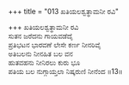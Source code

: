 +++
title = "013 ಖತಿಯಲಶ್ವತ್ಥಾಮನೀ ರವಿ"

+++
ಖತಿಯಲಶ್ವತ್ಥಾಮನೀ ರವಿ  
ಸುತನ ಜರೆದನು ಗಾಯವಡೆದೈ  
ಪ್ರತಿಭಟನ ಭಾರವಣೆ ಲೇಸೇ ಕರ್ಣ ನೀನರಿವೈ  
ಅತಿಬಲನು ನೀನಹಿತ ಬಲ ವನ  
ಹುತವಹನು ನೀನಿರಲು ಕುರು ಭೂ  
ಪತಿಯ ಬಲ ನುಗ್ಗಾಯ್ತಲಾ ನಿಷ್ಕರುಣಿ ನೀನೆಂದ      ॥13॥